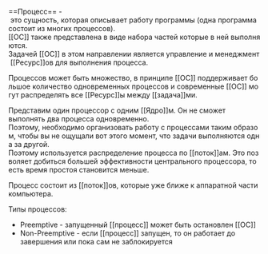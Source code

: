 ==Процесс== - это сущность, которая описывает работу программы (одна программа состоит из многих процессов). 
[[ОС]] также представлена в виде набора частей которые в ней выполняются. 
Задачей [[ОС]] в этом направлении является управление и менеджмент [[Ресурс]]ов для выполнения процесса.

Процессов может быть множество, в принципе [[ОС]] поддерживает большое количество одновременных процессов и современные [[ОС]] могут распределять все [[Ресурс]]ы между [[задача]]ми.

Представим один процессор с одним [[Ядро]]м. Он не сможет выполнять два процесса одновременно.
Поэтому, необходимо организовать работу с процессами таким образом, чтобы вы не ощущали вот этого момент, что задачи выполняются одна за другой. 
Поэтому используется распределение процесса по [[поток]]ам. Это позволяет добиться большей эффективности центрального процессора, то есть время простоя становится меньше.

Процесс состоит из [[поток]]ов, которые уже ближе к аппаратной части компьютера.

Типы процессов:
- Preemptive - запущенный [[процесс]] может быть остановлен [[ОС]]
- Non-Preemptive - если [[процесс]] запущен, то он работает до завершения или пока сам не заблокируется